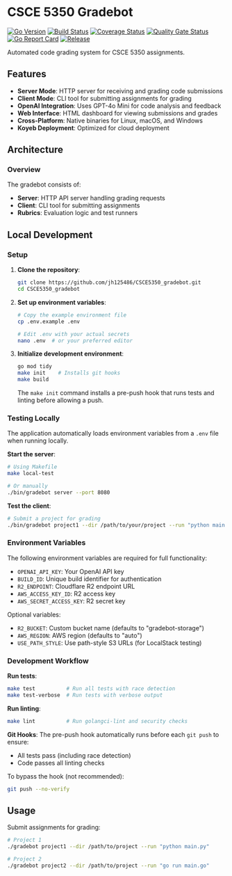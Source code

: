 # CSCE 5350 Gradebot

[![Go Version](https://img.shields.io/github/go-mod/go-version/jh125486/CSCE5350_gradebot)](https://golang.org/)
[![Build Status](https://github.com/jh125486/CSCE5350_gradebot/workflows/test/badge.svg)](https://github.com/jh125486/CSCE5350_gradebot/actions)
[![Coverage Status](https://codecov.io/gh/jh125486/CSCE5350_gradebot/branch/main/graph/badge.svg)](https://codecov.io/gh/jh125486/CSCE5350_gradebot)
[![Quality Gate Status](https://sonarcloud.io/api/project_badges/measure?project=jh125486_CSCE5350_gradebot&metric=alert_status)](https://sonarcloud.io/summary/new_code?id=jh125486_CSCE5350_gradebot)
[![Go Report Card](https://goreportcard.com/badge/github.com/jh125486/CSCE5350_gradebot)](https://goreportcard.com/report/github.com/jh125486/CSCE5350_gradebot)
[![Release](https://img.shields.io/github/release/jh125486/CSCE5350_gradebot.svg)](https://github.com/jh125486/CSCE5350_gradebot/releases)

Automated code grading system for CSCE 5350 assignments.

## Features

- **Server Mode**: HTTP server for receiving and grading code submissions
- **Client Mode**: CLI tool for submitting assignments for grading
- **OpenAI Integration**: Uses GPT-4o Mini for code analysis and feedback
- **Web Interface**: HTML dashboard for viewing submissions and grades
- **Cross-Platform**: Native binaries for Linux, macOS, and Windows
- **Koyeb Deployment**: Optimized for cloud deployment

## Architecture

### Overview

The gradebot consists of:
- **Server**: HTTP API server handling grading requests
- **Client**: CLI tool for submitting assignments
- **Rubrics**: Evaluation logic and test runners

## Local Development

### Setup

1. **Clone the repository**:
   ```bash
   git clone https://github.com/jh125486/CSCE5350_gradebot.git
   cd CSCE5350_gradebot
   ```

2. **Set up environment variables**:
   ```bash
   # Copy the example environment file
   cp .env.example .env
   
   # Edit .env with your actual secrets
   nano .env  # or your preferred editor
   ```

3. **Initialize development environment**:
   ```bash
   go mod tidy
   make init    # Installs git hooks
   make build
   ```
   The `make init` command installs a pre-push hook that runs tests and linting before allowing a push.

### Testing Locally

The application automatically loads environment variables from a `.env` file when running locally.

**Start the server**:
```bash
# Using Makefile
make local-test

# Or manually
./bin/gradebot server --port 8080
```

**Test the client**:
```bash
# Submit a project for grading
./bin/gradebot project1 --dir /path/to/your/project --run "python main.py"
```

### Environment Variables

The following environment variables are required for full functionality:

- `OPENAI_API_KEY`: Your OpenAI API key
- `BUILD_ID`: Unique build identifier for authentication
- `R2_ENDPOINT`: Cloudflare R2 endpoint URL
- `AWS_ACCESS_KEY_ID`: R2 access key
- `AWS_SECRET_ACCESS_KEY`: R2 secret key

Optional variables:
- `R2_BUCKET`: Custom bucket name (defaults to "gradebot-storage")
- `AWS_REGION`: AWS region (defaults to "auto")
- `USE_PATH_STYLE`: Use path-style S3 URLs (for LocalStack testing)

### Development Workflow

**Run tests**:
```bash
make test          # Run all tests with race detection
make test-verbose  # Run tests with verbose output
```

**Run linting**:
```bash
make lint          # Run golangci-lint and security checks
```

**Git Hooks**:
The pre-push hook automatically runs before each `git push` to ensure:
- All tests pass (including race detection)
- Code passes all linting checks

To bypass the hook (not recommended):
```bash
git push --no-verify
```

## Usage

Submit assignments for grading:

```bash
# Project 1
./gradebot project1 --dir /path/to/project --run "python main.py"

# Project 2
./gradebot project2 --dir /path/to/project --run "go run main.go"
```
